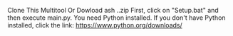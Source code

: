 Clone This Multitool Or Dowload ash ..zip
First, click on "Setup.bat" and then execute main.py.
You need Python installed.
If you don't have Python installed, click the link:
https://www.python.org/downloads/
